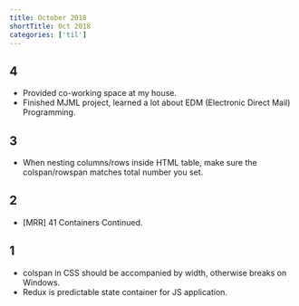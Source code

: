 ```yaml
---
title: October 2018
shortTitle: Oct 2018
categories: ['til']
---
```


## 4

- Provided co-working space at my house.
- Finished MJML project, learned a lot about EDM (Electronic Direct Mail) Programming.

## 3

- When nesting columns/rows inside HTML table, make sure the colspan/rowspan matches total number you set.

## 2

- [MRR] 41 Containers Continued.

## 1

- colspan in CSS should be accompanied by width, otherwise breaks on Windows.
- Redux is predictable state container for JS application.
